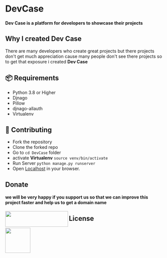 # DevCase
#### Dev Case is a platform for developers to showcase their projects

## Why I created Dev Case
There are many developers who create great projects but there projects don't get much appreciation cause many people don't see there projects so to get that exposure i created __Dev Case__

## 📦 Requirements
* Python 3.8 or Higher
* Djnago         
* Pillow         
* djnago-allauth 
* Virtualenv     

## 🧩 Contributing
- Fork the repository
- Clone the forked repo
- Go to `cd DevCase` folder 
- activate **Virtualenv** `source venv/bin/activate`
- Run Server              `python manage.py runserver`
- Open [Localhost](http://127.0.0.1:8000/home) in your browser.

## Donate
#### we will be very happy if you support us so that we can improve this project faster and help us to get a domain name 

<a href="https://www.patreon.com/bePatron?u=46563102"><img src="https://encrypted-tbn0.gstatic.com/images?q=tbn:ANd9GcQy7ae413aN9pt2L_Wewch5sdaCfE206Nr6t5P4jtgtA3LlnzoE4KsQC5WTh3BX5GmlMw&usqp=CAU" align="left" height="50" width="200" ></a>


## License

<img src='https://www.testuff.com/wp-content/uploads/open-source.png' height='80' width='80'>



